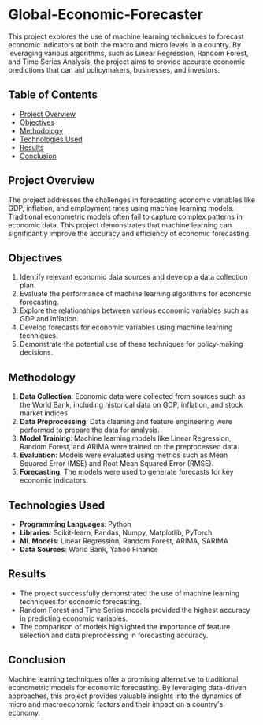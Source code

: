 # Global-Economic-Forecaster

This project explores the use of machine learning techniques to forecast economic indicators at both the macro and micro levels in a country. By leveraging various algorithms, such as Linear Regression, Random Forest, and Time Series Analysis, the project aims to provide accurate economic predictions that can aid policymakers, businesses, and investors.

## Table of Contents
- [Project Overview](#project-overview)
- [Objectives](#objectives)
- [Methodology](#methodology)
- [Technologies Used](#technologies-used)
- [Results](#results)
- [Conclusion](#conclusion)

## Project Overview
The project addresses the challenges in forecasting economic variables like GDP, inflation, and employment rates using machine learning models. Traditional econometric models often fail to capture complex patterns in economic data. This project demonstrates that machine learning can significantly improve the accuracy and efficiency of economic forecasting.

## Objectives
1. Identify relevant economic data sources and develop a data collection plan.
2. Evaluate the performance of machine learning algorithms for economic forecasting.
3. Explore the relationships between various economic variables such as GDP and inflation.
4. Develop forecasts for economic variables using machine learning techniques.
5. Demonstrate the potential use of these techniques for policy-making decisions.

## Methodology
1. **Data Collection**: Economic data were collected from sources such as the World Bank, including historical data on GDP, inflation, and stock market indices.
2. **Data Preprocessing**: Data cleaning and feature engineering were performed to prepare the data for analysis.
3. **Model Training**: Machine learning models like Linear Regression, Random Forest, and ARIMA were trained on the preprocessed data.
4. **Evaluation**: Models were evaluated using metrics such as Mean Squared Error (MSE) and Root Mean Squared Error (RMSE).
5. **Forecasting**: The models were used to generate forecasts for key economic indicators.

## Technologies Used
- **Programming Languages**: Python
- **Libraries**: Scikit-learn, Pandas, Numpy, Matplotlib, PyTorch
- **ML Models**: Linear Regression, Random Forest, ARIMA, SARIMA
- **Data Sources**: World Bank, Yahoo Finance

## Results
- The project successfully demonstrated the use of machine learning techniques for economic forecasting.
- Random Forest and Time Series models provided the highest accuracy in predicting economic variables.
- The comparison of models highlighted the importance of feature selection and data preprocessing in forecasting accuracy.

## Conclusion
Machine learning techniques offer a promising alternative to traditional econometric models for economic forecasting. By leveraging data-driven approaches, this project provides valuable insights into the dynamics of micro and macroeconomic factors and their impact on a country's economy.
